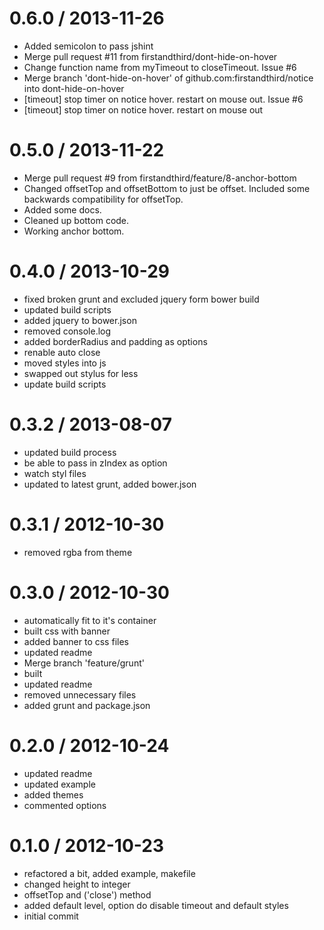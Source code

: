 
0.6.0 / 2013-11-26 
==================

 * Added semicolon to pass jshint
 * Merge pull request #11 from firstandthird/dont-hide-on-hover
 * Change function name from myTimeout to closeTimeout. Issue #6
 * Merge branch 'dont-hide-on-hover' of github.com:firstandthird/notice into dont-hide-on-hover
 * [timeout] stop timer on notice hover. restart on mouse out. Issue #6
 * [timeout] stop timer on notice hover. restart on mouse out

0.5.0 / 2013-11-22 
==================

 * Merge pull request #9 from firstandthird/feature/8-anchor-bottom
 * Changed offsetTop and offsetBottom to just be offset. Included some backwards compatibility for offsetTop.
 * Added some docs.
 * Cleaned up bottom code.
 * Working anchor bottom.

0.4.0 / 2013-10-29 
==================

  * fixed broken grunt and excluded jquery form bower build
  * updated build scripts
  * added jquery to bower.json
  * removed console.log
  * added borderRadius and padding as options
  * renable auto close
  * moved styles into js
  * swapped out stylus for less
  * update build scripts

0.3.2 / 2013-08-07 
==================

  * updated build process
  * be able to pass in zIndex as option
  * watch styl files
  * updated to latest grunt, added bower.json

0.3.1 / 2012-10-30 
==================

  * removed rgba from theme

0.3.0 / 2012-10-30 
==================

  * automatically fit to it's container
  * built css with banner
  * added banner to css files
  * updated readme
  * Merge branch 'feature/grunt'
  * built
  * updated readme
  * removed unnecessary files
  * added grunt and package.json

0.2.0 / 2012-10-24 
==================

  * updated readme
  * updated example
  * added themes
  * commented options

0.1.0 / 2012-10-23 
==================

  * refactored a bit, added example, makefile
  * changed height to integer
  * offsetTop and ('close') method
  * added default level, option do disable timeout and default styles
  * initial commit
